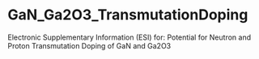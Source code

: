 # GaN_Ga2O3_TransmutationDoping
Electronic Supplementary Information (ESI) for: Potential for Neutron and Proton Transmutation Doping of GaN and Ga2O3
